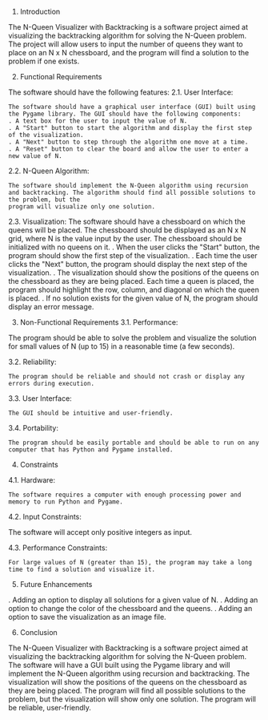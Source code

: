 1. Introduction

  The N-Queen Visualizer with Backtracking is a software project aimed at visualizing the backtracking algorithm for solving the N-Queen problem. The project will        allow users to input the number of queens they want to place on an N x N chessboard, and the program will find a solution to the problem if one exists.

2. Functional Requirements

  The software should have the following features:
  2.1. User Interface:
  
    The software should have a graphical user interface (GUI) built using the Pygame library. The GUI should have the following components:
    . A text box for the user to input the value of N.
    . A "Start" button to start the algorithm and display the first step of the visualization.
    . A "Next" button to step through the algorithm one move at a time.
    . A "Reset" button to clear the board and allow the user to enter a new value of N.
    
  2.2. N-Queen Algorithm:
  
    The software should implement the N-Queen algorithm using recursion and backtracking. The algorithm should find all possible solutions to the problem, but the 
    program will visualize only one solution.

  2.3. Visualization:
    The software should have a chessboard on which the queens will be placed. The chessboard should be displayed as an N x N grid, where N is the value input by the 
    user. The chessboard should be initialized with no queens on it.
    . When the user clicks the "Start" button, the program should show the first step of the visualization.
    . Each time the user clicks the "Next" button, the program should display the next step of the visualization.
    . The visualization should show the positions of the queens on the chessboard as they are being placed. Each time a queen is placed, the program should highlight the row, column, and diagonal on which the queen is placed.
    . If no solution exists for the given value of N, the program should display an error message.

3. Non-Functional Requirements
  3.1. Performance:
  
  The program should be able to solve the problem and visualize the solution for small values of N (up to 15) in a reasonable time (a few seconds).
  
  3.2. Reliability:

    The program should be reliable and should not crash or display any errors during execution.
  
  3.3. User Interface:

    The GUI should be intuitive and user-friendly.
  
  3.4. Portability:

    The program should be easily portable and should be able to run on any computer that has Python and Pygame installed.

4. Constraints

  4.1. Hardware:
  
    The software requires a computer with enough processing power and memory to run Python and Pygame.
    
  4.2. Input Constraints:
  
  The software will accept only positive integers as input.
  
  4.3. Performance Constraints:
  
    For large values of N (greater than 15), the program may take a long time to find a solution and visualize it.

5. Future Enhancements

  . Adding an option to display all solutions for a given value of N.
  . Adding an option to change the color of the chessboard and the queens.
  . Adding an option to save the visualization as an image file.
  
6. Conclusion

The N-Queen Visualizer with Backtracking is a software project aimed at visualizing the backtracking algorithm for solving the N-Queen problem. The software will 
have a GUI built using the Pygame library and will implement the N-Queen algorithm using recursion and backtracking. The visualization will show the positions of 
the queens on the chessboard as they are being placed. The program will find all possible solutions to the problem, but the visualization will show only one solution.
The program will be reliable, user-friendly.
